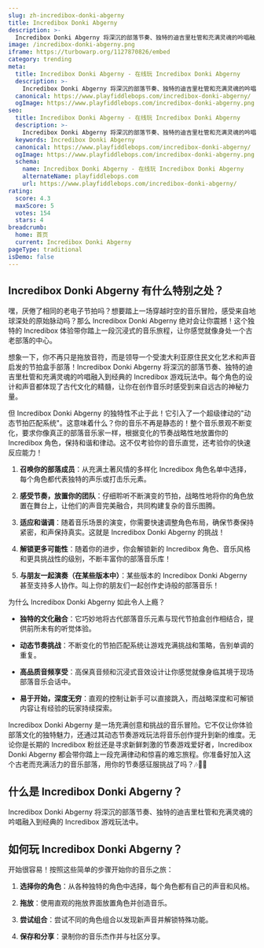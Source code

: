```yaml
---
slug: zh-incredibox-donki-abgerny
title: Incredibox Donki Abgerny
description: >-
  Incredibox Donki Abgerny 将深沉的部落节奏、独特的迪吉里杜管和充满灵魂的吟唱融入到经典的 Incredibox 游戏玩法中。
image: /incredibox-donki-abgerny.png
iframe: https://turbowarp.org/1127870826/embed
category: trending
meta:
  title: Incredibox Donki Abgerny - 在线玩 Incredibox Donki Abgerny
  description: >-
    Incredibox Donki Abgerny 将深沉的部落节奏、独特的迪吉里杜管和充满灵魂的吟唱融入到经典的 Incredibox 游戏玩法中。
  canonical: https://www.playfiddlebops.com/incredibox-donki-abgerny/
  ogImage: https://www.playfiddlebops.com/incredibox-donki-abgerny.png
seo:
  title: Incredibox Donki Abgerny - 在线玩 Incredibox Donki Abgerny
  description: >-
    Incredibox Donki Abgerny 将深沉的部落节奏、独特的迪吉里杜管和充满灵魂的吟唱融入到经典的 Incredibox 游戏玩法中。
  keywords: Incredibox Donki Abgerny
  canonical: https://www.playfiddlebops.com/incredibox-donki-abgerny/
  ogImage: https://www.playfiddlebops.com/incredibox-donki-abgerny.png
  schema:
    name: Incredibox Donki Abgerny - 在线玩 Incredibox Donki Abgerny
    alternateName: playfiddlebops.com
    url: https://www.playfiddlebops.com/incredibox-donki-abgerny/
rating:
  score: 4.3
  maxScore: 5
  votes: 154
  stars: 4
breadcrumb:
  home: 首页
  current: Incredibox Donki Abgerny
pageType: traditional
isDemo: false
---
```


## Incredibox Donki Abgerny 有什么特别之处？

嘿，厌倦了相同的老电子节拍吗？想要踏上一场穿越时空的音乐冒险，感受来自地球深处的原始脉动吗？那么 Incredibox Donki Abgerny 绝对会让你震撼！这个独特的 Incredibox 体验带你踏上一段沉浸式的音乐旅程，让你感觉就像身处一个古老部落的中心。

想象一下，你不再只是拖放音符，而是领导一个受澳大利亚原住民文化艺术和声音启发的节拍盒手部落！Incredibox Donki Abgerny 将深沉的部落节奏、独特的迪吉里杜管和充满灵魂的吟唱融入到经典的 Incredibox 游戏玩法中。每个角色的设计和声音都体现了古代文化的精髓，让你在创作音乐时感受到来自远古的神秘力量。

但 Incredibox Donki Abgerny 的独特性不止于此！它引入了一个超级律动的"动态节拍匹配系统"。这意味着什么？你的音乐不再是静态的！整个音乐景观不断变化，要求你像真正的部落音乐家一样，根据变化的节奏战略性地放置你的 Incredibox 角色，保持和谐和律动。这不仅考验你的音乐直觉，还考验你的快速反应能力！

1. **召唤你的部落成员**：从充满土著风情的多样化 Incredibox 角色名单中选择，每个角色都代表独特的声乐或打击乐元素。

1. **感受节奏，放置你的团队**：仔细聆听不断演变的节拍，战略性地将你的角色放置在舞台上，让他们的声音完美融合，共同构建复杂的音乐图腾。

1. **适应和谐调**：随着音乐场景的演变，你需要快速调整角色布局，确保节奏保持紧密，和声保持真实。这就是 Incredibox Donki Abgerny 的挑战！

1. **解锁更多可能性**：随着你的进步，你会解锁新的 Incredibox 角色、音乐风格和更具挑战性的级别，不断丰富你的部落音乐库！

1. **与朋友一起演奏（在某些版本中）**：某些版本的 Incredibox Donki Abgerny 甚至支持多人协作。叫上你的朋友们一起创作史诗般的部落音乐！

为什么 Incredibox Donki Abgerny 如此令人上瘾？

- **独特的文化融合**：它巧妙地将古代部落音乐元素与现代节拍盒创作相结合，提供前所未有的听觉体验。

- **动态节奏挑战**：不断变化的节拍匹配系统让游戏充满挑战和策略，告别单调的重复。

- **高品质音频享受**：高保真音频和沉浸式音效设计让你感觉就像身临其境于现场部落音乐会话中。

- **易于开始，深度无穷**：直观的控制让新手可以直接跳入，而战略深度和可解锁内容让有经验的玩家持续探索。

Incredibox Donki Abgerny 是一场充满创意和挑战的音乐冒险。它不仅让你体验部落文化的独特魅力，还通过其动态节奏游戏玩法将音乐创作提升到新的维度。无论你是长期的 Incredibox 粉丝还是寻求新鲜刺激的节奏游戏爱好者，Incredibox Donki Abgerny 都会带你踏上一段充满律动和惊喜的难忘旅程。你准备好加入这个古老而充满活力的音乐部落，用你的节奏感征服挑战了吗？🎶🎤🎼

## 什么是 Incredibox Donki Abgerny？

Incredibox Donki Abgerny 将深沉的部落节奏、独特的迪吉里杜管和充满灵魂的吟唱融入到经典的 Incredibox 游戏玩法中。

## 如何玩 Incredibox Donki Abgerny？

开始很容易！按照这些简单的步骤开始你的音乐之旅：

1. **选择你的角色**：从各种独特的角色中选择，每个角色都有自己的声音和风格。

1. **拖放**：使用直观的拖放界面放置角色并创造音乐。

1. **尝试组合**：尝试不同的角色组合以发现新声音并解锁特殊功能。

1. **保存和分享**：录制你的音乐杰作并与社区分享。
